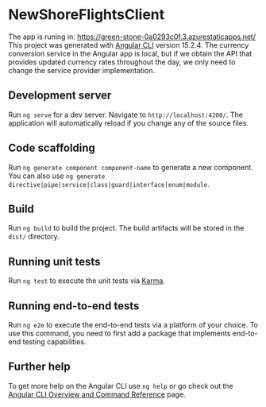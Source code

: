 # NewShoreFlightsClient

The app is runing in: https://green-stone-0a0293c0f.3.azurestaticapps.net/
This project was generated with [Angular CLI](https://github.com/angular/angular-cli) version 15.2.4.
The currency conversion service in the Angular app is local, but if we obtain the API that provides updated currency rates throughout the day, we only need to change the service provider implementation.


## Development server

Run `ng serve` for a dev server. Navigate to `http://localhost:4200/`. The application will automatically reload if you change any of the source files.

## Code scaffolding

Run `ng generate component component-name` to generate a new component. You can also use `ng generate directive|pipe|service|class|guard|interface|enum|module`.

## Build

Run `ng build` to build the project. The build artifacts will be stored in the `dist/` directory.

## Running unit tests

Run `ng test` to execute the unit tests via [Karma](https://karma-runner.github.io).

## Running end-to-end tests

Run `ng e2e` to execute the end-to-end tests via a platform of your choice. To use this command, you need to first add a package that implements end-to-end testing capabilities.

## Further help

To get more help on the Angular CLI use `ng help` or go check out the [Angular CLI Overview and Command Reference](https://angular.io/cli) page.


